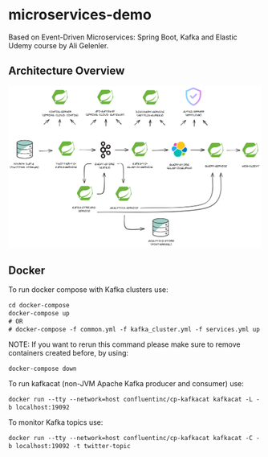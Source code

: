 # microservices-demo
Based on Event-Driven Microservices: Spring Boot, Kafka and Elastic Udemy course by Ali Gelenler.

## Architecture Overview

![](/architecture-overview.png)

## Docker
To run docker compose with Kafka clusters use:
```
cd docker-compose
docker-compose up
# OR 
# docker-compose -f common.yml -f kafka_cluster.yml -f services.yml up
```
NOTE: If you want to rerun this command please make sure to remove containers created before, by using: 
```
docker-compose down
```
To run kafkacat (non-JVM Apache Kafka producer and consumer) use:
```
docker run --tty --network=host confluentinc/cp-kafkacat kafkacat -L -b localhost:19092
```
To monitor Kafka topics use:
```
docker run --tty --network=host confluentinc/cp-kafkacat kafkacat -C -b localhost:19092 -t twitter-topic
```